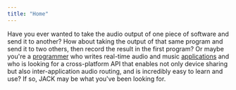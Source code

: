 ```yaml
---
title: "Home"
---
```

Have you ever wanted to take the audio output of one piece of software
and send it to another? How about taking the output of that same program
and send it to two others, then record the result in the first program?
Or maybe you're a [programmer](/developers.html) who writes real-time audio
and music [applications](/applications) and who is looking for a
cross-platform API that enables not only device sharing but also
inter-application audio routing, and is incredibly easy to learn and
use? If so, JACK may be what you've been looking for.
